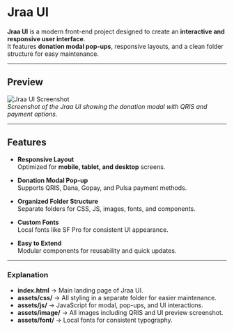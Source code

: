 # Jraa UI

**Jraa UI** is a modern front-end project designed to create an **interactive and responsive user interface**.  
It features **donation modal pop-ups**, responsive layouts, and a clean folder structure for easy maintenance.

---

## Preview

![Jraa UI Screenshot](https://ajrahhh.my.id/assets/image/ui.png)  
*Screenshot of the Jraa UI showing the donation modal with QRIS and payment options.*

---

## Features

- **Responsive Layout**  
  Optimized for **mobile, tablet, and desktop** screens.

- **Donation Modal Pop-up**  
  Supports QRIS, Dana, Gopay, and Pulsa payment methods.

- **Organized Folder Structure**  
  Separate folders for CSS, JS, images, fonts, and components.

- **Custom Fonts**  
  Local fonts like SF Pro for consistent UI appearance.

- **Easy to Extend**  
  Modular components for reusability and quick updates.

---

### Explanation

- **index.html** → Main landing page of Jraa UI.  
- **assets/css/** → All styling in a separate folder for easier maintenance.  
- **assets/js/** → JavaScript for modal, pop-ups, and UI interactions.  
- **assets/image/** → All images including QRIS and UI preview screenshot. 
- **assets/font/** → Local fonts for consistent typography.  
